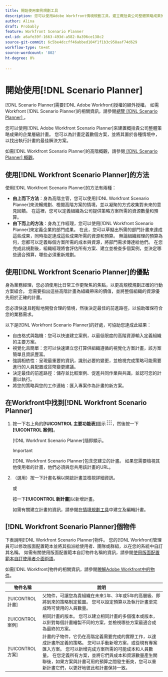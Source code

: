 ```yaml
---
title: 開始使用案例規劃工具
description: 您可以使用Adobe Workfront情境規劃工具，建立概括貴公司整體策略成果的企業層級計畫。 您可以為計畫定義數個方案，並將其置於各種情境中，以找出執行計畫的最佳解決方案。
author: Alina
draft: Probably
feature: Workfront Scenario Planner
exl-id: a6afe39f-1663-493d-a582-0a396ce138c2
source-git-commit: 6c5be4dccff46abbed104f1f1b3c958aaf74d629
workflow-type: tm+mt
source-wordcount: '802'
ht-degree: 0%

---
```


# 開始使用[!DNL Scenario Planner]

[!DNL Scenario Planner]需要[!DNL Adobe Workfront]授權的額外授權。 如需Workfront [!DNL Scenario Planner]的相關資訊，請參閱[總覽 [!DNL Scenario Planner] ](../scenario-planner/scenario-planner-overview.md)。

您可以使用[!DNL Adobe Workfront Scenario Planner]來建置概括貴公司整體策略成果的企業層級計畫。 您可以為計畫定義數個方案，並將其置於各種情境中，以找出執行計畫的最佳解決方案。

如需[!DNL Workfront Scenario Planner]的高階概觀，請參閱[ [!DNL Scenario Planner] 概觀](../scenario-planner/scenario-planner-overview.md)。

## 使用[!DNL Workfront Scenario Planner]的方法

使用[!DNL Workfront Scenario Planner]的方法有兩種：

* **由上而下方法**：身為高階主管，您可以使用[!DNL Workfront Scenario Planner]來流暢規劃、檢閱高階方案的情境，並以凝聚的方式收集對未來的意見回饋。 在這裡，您可以定義組織為公司提供策略方案所需的資源數量和預算。
* **由下而上的方法**：身為工作經理，您可以使用[!DNL Workfront Scenario Planner]來定義企業的部門成果。 在此，您可以草擬出所需的部門計畫來達成這些成果，同時指定達成這些成果所需的資源和預算。 無論組織經理的預算為何，您都可以定義每個方案所需的成本與資源，將部門需求傳達給他們。 在您完成此規劃後，組織經理將會評估所有方案、建立並檢查多個案例，並決定哪些適合預算，哪些必須重新規劃。

## 使用[!DNL Workfront Scenario Planner]的優點

身為業務經理，您必須使用比日常工作更聚焦的焦點，以更高規模規劃正確的行動方案組合。 您需要指出這些高階計畫為組織帶來的價值，並將整個組織的資源優先用於正確的計畫。

您必須快速且輕鬆地開發合理的情境，然後決定最佳的前進路徑，以協助確保符合您的業務需求。

以下是[!DNL Workfront Scenario Planner]的好處，可協助您達成此結果：

* 自由格式與臨機：您可以快速建立案例，以最低限度的高階資源輸入定義組織的主要方案。
* 視覺化且簡單：您可以快速建立您打算供組織遵循的視覺化方案計畫，該方案簡單且資訊豐富。
* 強調相依性：呈現最重要的資訊，識別必要的變更，並檢視完成策略可能需要進行的人員配置或貨幣變更建議。
* 決定最佳的前進路徑：儲存並比較案例、促進共同作業與共識，並認可您的計畫以執行。
* 將您的策略與您的工作連結：匯入專案作為計畫的新方案。

## 在Workfront中找到[!DNL Workfront Scenario Planner]

1. 按一下右上角的&#x200B;**[!UICONTROL 主要功能表]**&#x200B;圖示![](assets/main-menu-icon.png)，然後按一下&#x200B;**[!UICONTROL 案例]**。

   <!--drafted for Shell: or click the **Main Menu** <insert icon> in the upper-left corner, if it's available.-->

   [!DNL Workfront Scenario Planner]隨即顯示。

   >[!IMPORTANT]
   >
   >[!DNL Workfront Scenario Planner]包含您建立的計畫。 如果您需要檢視其他使用者的計畫，他們必須與您共用該計畫的URL。

1. （選用）按一下計畫名稱以開啟計畫並檢視詳細資訊。

   或

   按一下&#x200B;**[!UICONTROL 新計畫]**&#x200B;以新增計畫。

   如需有關建立計畫的資訊，請參閱[在情境規劃工具](../scenario-planner/create-and-edit-plans.md)中建立及編輯計畫。

## [!DNL Workfront Scenario Planner]個物件

下表說明[!DNL Workfront Scenario Planner]物件。 您的[!DNL Workfront]管理員可以修改版面配置範本並將其指派給使用者、團隊或群組，以在您的系統中自訂其名稱。 如需有關使用版面配置範本自訂物件名稱的資訊，請參閱[使用版面配置範本自訂使用者介面術語](../administration-and-setup/customize-workfront/use-layout-templates/customize-terminology.md)。

如需[!DNL Workfront]物件的相關資訊，請參閱[瞭解Adobe Workfront中的物件](../workfront-basics/navigate-workfront/workfront-navigation/understand-objects.md)。

| 物件名稱 | 說明 |
|---|---|
| [!UICONTROL 計畫] | 父物件，可讓您為貴組織在未來1年、3年或5年的高層級、即將到來的策略制定藍圖。 您可以設定預算以及執行計畫至完成時可使用的人員數量。 |
| [!UICONTROL 案例] | 相同計畫的版本。 您可以建立相同計畫的多個復本或版本，以針對每個計畫繪製不同的方案，並檢視哪些方案最適合成為最終的方案。 |
| [!UICONTROL 方案] | 計畫的子物件，它仍在高階定義需要完成的實際工作，以達成計畫所定義的策略。 您可以手動新增方案，或從現有專案匯入方案。 您可以新增完成方案所需的可能成本和人員數量。 在您定義所有方案，並將它們與成本和資源數量產生關聯後，如果方案與計畫可用的預算之間發生衝突，您可以重新計畫它們，以更好地彼此和計畫保持一致。 |
